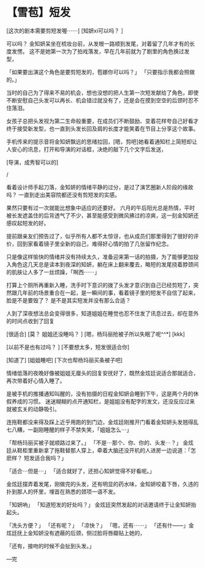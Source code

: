 # 【雪苞】短发

[这次的剧本需要剪短发喔⋯⋯]
[知妍xi可以吗？ ］

可以吗？ 金知妍呆坐在梳妆台前，从发根一路顺到发尾，对着留了几年才有的长度发愣。 这不是她第一次为了拍戏落发，早在几年前就为了剧里的角色换过发型，

「如果要出演这个角色是要剪短发的，苞娜你可以吗？」
「只要指示我都会照做的。」

当时的自己为了得来不易的机会，想也没想的把人生第一次短发献给了角色，即使不断安慰自己头发可以再长、机会错过就没有了，还是会在摸到空空的后颈时忍不住落泪。

女孩子总把头发视为第二生命般重要，在成员们不断鼓励、变着花样夸自己好看才终于接受新发型，也一直到头发长回及肩的长度才能笑着在节目上分享这个故事。

手机传来的提示音将金知妍飘远的思绪拉回，[嗯，剪吧]她看着通知栏上简短却让人安心的讯息，打开和导演的对话框，决绝的敲下几个文字后发送，

[导演，成秀智可以的]

/

看着设计师手起刀落，金知妍的情绪平静的过分，是过了演艺圈新人阶段的缘故吗？ 一直到走出美容院都还没有剪短发的实感。

果然只要有过一次就能比想象中适应的还要好。 六月的午后阳光总是热情，平时被长发遮盖住的后背透气了不少，甚至能感受到微风拂过的凉爽，这一刻金知妍还感叹起短发的好。

提前跟亲友们预告过了，似乎所有人都不太惊讶，也从成员们那里得到了很好的评价，回到家看着镜子里全新的自己，难得好心情的拍了几张留作纪念。

只是像这样愉快的情绪并没有持续太久，准备迎来第一话的拍摄，为了能够更加投入角色这几天总是读本到夜深的知妍，躺在床上翻来覆去，略短的发尾挠着脖颈间的肌肤让人多了一丝烦躁，「啊西⋯⋯」

打算上个厕所再重新入睡，洗手时下意识的拨了头发才意识到自己已经剪短了，突然跟几年前的场景重合在一起，是一瞬间的事，看着镜子里的短发不自信了起来，脸是不是要毁了？ 是不是其实短发并没有那么合适？

人到了深夜想法总会变得很多，知道姐姐在睡觉也忍不住发了讯息过去，却在意外的时间点收到了回复

[很适合]
[莫？ 姐姐还没睡吗？ ]
[嗯，杨玛丽抢被子所以失眠了呢^^*]
[kkk]

[以前不是也有过吗？ ]
[不要想太多，短发很适合你]

[知道了]
[姐姐睡吧]
[下次也帮杨玛丽买条被子吧]

情绪低落的夜晚好像被姐姐无厘头的回复安抚好了，既然金炫廷说适合那就适合，再次带着好心情入睡了。

是被手机的推播通知叫醒的，没有拍摄的日程金知妍会睡到下午，这是两个月的休假养成的习惯。 迷迷糊糊的点开通知栏，是姐姐没有配字的发文，还没反应过来就被玄关的动静吸引。

连拖鞋都没来得及踩上近乎用跑的到门边，金炫廷刚推开门看着金知妍头发翘得乱七八糟，一副刚睡醒的样子不禁失笑，「姐姐怎么⋯」

「帮杨玛丽买被子就顺路过来了。」
「不是⋯那个、你、你的、头发⋯？」 金炫廷从鞋柜里重新拿了拖鞋替那人穿上，牵着大脑还没开机的人进房一边说道：「怎麽样？ 短发适合我吗？」

「适合⋯但是⋯」
「适合就好了，还担心知妍觉得不好看呢。」

金炫廷摆弄着发尾，刚做完的头发，还有明显的药水味，金知妍咬着下唇，久违的扑到那人的怀里，埋首在熟悉的颈项一语不发。

「知妍吶」
「知道短发的好处吗？」 金炫廷突然发起的对话邀请终于让金知妍抬起头。

「洗头方便？」
「还有呢？」
「凉快？」
「嗯，还有⋯⋯」
「还有什——」金炫廷抚上金知妍没有遮蔽的后颈，侧过脸将唇瓣贴上她的，

「还有，接吻的时候不会扯到头发。」

 


—完